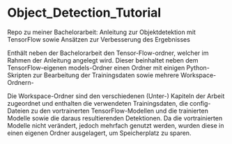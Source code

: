 # Object_Detection_Tutorial
Repo zu meiner Bachelorarbeit: Anleitung zur Objektdetektion mit TensorFlow sowie Ansätzen zur Verbesserung des Ergebnisses

Enthält neben der Bachelorarbeit den Tensor-Flow-ordner, welcher im Rahmen der Anleitung angelegt wird. Dieser beinhaltet neben dem TensorFlow-eigenen models-Ordner einen Ordner mit einigen Python-Skripten zur Bearbeitung der Trainingsdaten sowie mehrere Workspace-Ordnern-

Die Workspace-Ordner sind den verschiedenen (Unter-) Kapiteln der Arbeit zugeordnet und enthalten die verwendeten Trainingsdaten, die config-Dateien zu den vortrainerten TensorFlow-Modellen und die trainierten Modelle sowie die daraus resultierenden Detektionen.
Da die vortrainierten Modelle nicht verändert, jedoch mehrfach genutzt werden, wurden diese in einen eigenen Ordner ausgelagert, um Speicherplatz zu sparen.
